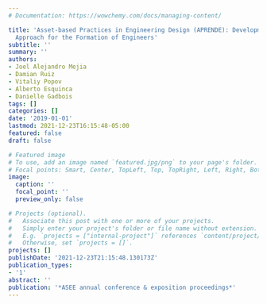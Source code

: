 ```yaml
---
# Documentation: https://wowchemy.com/docs/managing-content/

title: 'Asset-based Practices in Engineering Design (APRENDE): Development of a Funds-of-Knowledge
  Approach for the Formation of Engineers'
subtitle: ''
summary: ''
authors:
- Joel Alejandro Mejia
- Damian Ruiz
- Vitaliy Popov
- Alberto Esquinca
- Danielle Gadbois
tags: []
categories: []
date: '2019-01-01'
lastmod: 2021-12-23T16:15:48-05:00
featured: false
draft: false

# Featured image
# To use, add an image named `featured.jpg/png` to your page's folder.
# Focal points: Smart, Center, TopLeft, Top, TopRight, Left, Right, BottomLeft, Bottom, BottomRight.
image:
  caption: ''
  focal_point: ''
  preview_only: false

# Projects (optional).
#   Associate this post with one or more of your projects.
#   Simply enter your project's folder or file name without extension.
#   E.g. `projects = ["internal-project"]` references `content/project/deep-learning/index.md`.
#   Otherwise, set `projects = []`.
projects: []
publishDate: '2021-12-23T21:15:48.130173Z'
publication_types:
- '1'
abstract: ''
publication: '*ASEE annual conference & exposition proceedings*'
---
```

